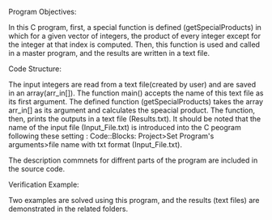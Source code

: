 Program Objectives:

In this C program, first, a special function is defined (getSpecialProducts) in which for a given vector of integers, the product of every integer except for the integer at 
that index is computed. Then, this function is used and called in a master program, and the results are written in a text file. 

Code Structure:

The input integers are read from a text file(created by user) and are saved in an array(arr_in[]). The function main() accepts the name of this text file as its first argument.
The defined function (getSpecialProducts) takes the array arr_in[] as its argument and calculates the speacial product. The function, then, prints the outputs in
a text file (Results.txt). It should be noted that the name of the input file (Input_File.txt) is introduced into the C peogram following these setting :
Code::Blocks: Project>Set Program's arguments>file name with txt format (Input_File.txt).

The description commnets for diffrent parts of the program are included in the source code.

Verification Example:

Two examples are solved using this program, and the results (text files) are demonstrated in the related folders. 
